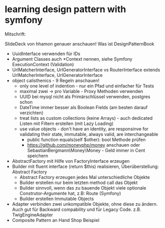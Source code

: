 # learning design pattern with symfony

Mitschrift:

SlideDeck von hhamon genauer anschauen!
Was ist DesignPatternBook

- UuidInterface verwenden für IDs
- Argument Classes auch *Context nennen, siehe Symfony ExecutionContext (Validation)
- UrlMatcherInterface, UrlGeneratorInterface vs RouterInterface extends UrlMatcherInterface, UrlGeneratorInterface
- object calisthenics - 9 Regeln anschauen!
    - only one level of indention - nur ein Pfad und einfacher für Tests
    - maximal zwei -> pro Variable - Proxy Methoden verwenden
    - UUID bei mysql nicht als Primärschlüssel verwenden, postgres schon
    - DateTime immer besser als Boolean Fields (am besten darauf verzichten)
    - treat lists as custom collections (keine Arrays) - auch dedicated Listen mit Filtern erstellen (mit Lazy Loading)
    - use value objects - don't have an identity, are responsinve for validating their state, immutable, always valid, are interchangeable
        - public function equals(self $other): bool Methode prüfen
        - https://github.com/moneyphp/money anschauen oder SebastianBergmann\Money\Money - Geld immer in Cent speichern
- AbstractFactory mit Hilfe von FactoryInterface erzeugen
- Builder mit fluent interface (return $this) realisieren, Überüberstellung: Abstract Factory
    - Abstract Factory erzeugen jedes Mal unterschiedliche Objekte
    - Builder erstellen nur beim letzten method call das Objekt
    - Builder sinnvoll, wenn das zu bauende Objekt viele optionale Construtor-Argumente hat, z.B: Route (Symfony)
    - Builder erstellen Immutable Objects
- Adapter verbinden zwei unkompatible Objekte, ohne diese zu ändern. Auch gut für Backward compability und für Legacy Code. z.B. TwigEngineAdapter
- Composite Pattern an Hand Shop Beispiel 

